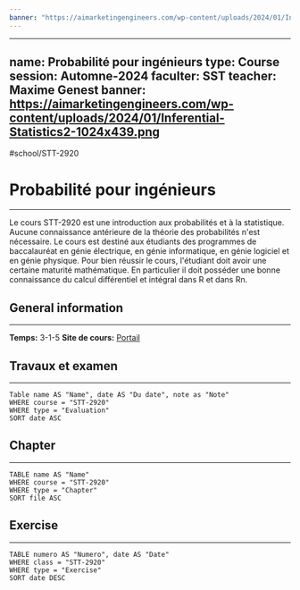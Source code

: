 ```yaml
---
banner: "https://aimarketingengineers.com/wp-content/uploads/2024/01/Inferential-Statistics2-1024x439.png"
---
```

---
name: Probabilité pour ingénieurs
type: Course
session: Automne-2024
faculter: SST
teacher: Maxime Genest
banner: https://aimarketingengineers.com/wp-content/uploads/2024/01/Inferential-Statistics2-1024x439.png
---
#school/STT-2920

# Probabilité pour ingénieurs
---
Le cours STT-2920 est une introduction aux probabilités et à la statistique. Aucune connaissance antérieure de la théorie des probabilités n'est nécessaire. Le cours est destiné aux étudiants des programmes de baccalauréat en génie électrique, en génie informatique, en génie logiciel et en génie physique. Pour bien réussir le cours, l'étudiant doit avoir une certaine maturité mathématique. En particulier il doit posséder une bonne connaissance du calcul différentiel et intégral dans R et dans Rn.

## General information
---
**Temps:** 3-1-5
**Site de cours:** [Portail](https://sitescours.monportail.ulaval.ca/ena/site/accueil?idSite=168946&idPage=4412284)

## Travaux et examen
---
```dataview
Table name AS "Name", date AS "Du date", note as "Note"
WHERE course = "STT-2920"
WHERE type = "Evaluation"
SORT date ASC
```
## Chapter
---
```dataview
TABLE name AS "Name"
WHERE course = "STT-2920"
WHERE type = "Chapter"
SORT file ASC
```

## Exercise
---
```dataview
TABLE numero AS "Numero", date AS "Date"
WHERE class = "STT-2920"
WHERE type = "Exercise"
SORT date DESC
```